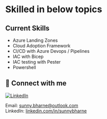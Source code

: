 # Skilled in below topics

## Current Skills 
- Azure Landing Zones
- Cloud Adoption Framework
- CI/CD with Azure Devops / Pipelines
- IAC with Bicep
- IAC testing with Pester
- Powershell

## 🔗 Connect with me

[![LinkedIn](https://img.shields.io/badge/LinkedIn-0077B5?style=for-the-badge&logo=linkedin&logoColor=white)](https://linkedin.com/in/sunnybharne)

Email: [sunny.bharne@outlook.com](mailto:sunny.bharne@outlook.com)   
LinkedIn: [linkedin.com/in/sunnybharne](https://www.linkedin.com/in/sunnybharne/)
